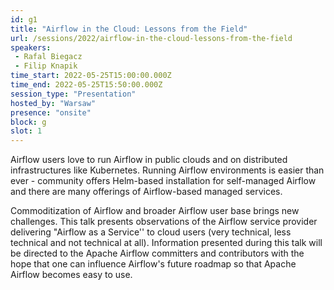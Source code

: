 ```yaml
---
id: g1
title: "Airflow in the Cloud: Lessons from the Field"
url: /sessions/2022/airflow-in-the-cloud-lessons-from-the-field
speakers:
 - Rafal Biegacz
 - Filip Knapik
time_start: 2022-05-25T15:00:00.000Z
time_end: 2022-05-25T15:50:00.000Z
session_type: "Presentation"
hosted_by: "Warsaw"
presence: "onsite"
block: g
slot: 1
---
```


Airflow users love to run Airflow in public clouds and on distributed infrastructures like Kubernetes. Running Airflow environments is easier than ever - community offers Helm-based installation for self-managed Airflow and there are many offerings of Airflow-based managed services. 

Commoditization of Airflow and broader Airflow user base brings new challenges. This talk presents observations of the Airflow service provider delivering "Airflow as a Service'' to cloud users (very technical, less technical and not technical at all). Information presented during this talk will be directed to the Apache Airflow committers and contributors with the hope that one can influence Airflow's future roadmap so that Apache Airflow becomes easy to use.